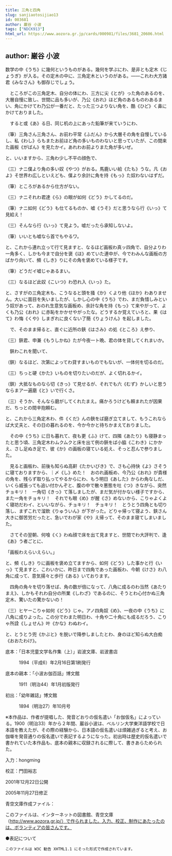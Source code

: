 ```yaml
---
title: 三角と四角
slug: sanjiaotosijiao13
id: 003681
author: 巌谷 小波
tags: ["NDCK913"]
html_url: https://www.aozora.gr.jp/cards/000981/files/3681_20606.html
---
```


## author: 巌谷 小波

数学の中《うち》に幾何というものがある。幾何を学ぶにわ、是非とも定木《じょうぎ》が入る。その定木の中に、三角定木というのがある。――これわ大方諸君《みなさん》も御存じでしょう。

　ところがこの三角定木、自分の体にわ、三方に尖《とが》った角のあるのを、大層自慢に致し、世間に品も多いが、乃公《おれ》ほど角のあるものわあるまい、角にかけてわ乃公が一番だと、たった三つよりない角を、酷《ひど》く鼻にかけておりました。

　すると或《あ》る日、同じ机の上にあった鉛筆が来ていうにわ、

（筆）三角さん三角さん、お前わ平常《ふだん》から大層その角を自慢しているし、私《わし》らもまたお前ほど角の多いものわないと思っていたが、この間来た画板《がばん》を見たかイ。あれわお前よりまた角が多いぜ。

と、いいますから、三角わ少し不平の顔色で、

（三）ナニ僕より角の多い奴《やつ》がおる。馬鹿いい給《たも》うな。凡《およ》そ世界わ広しといえども、僕より余計に角を持《もっ》た奴わないはずだ。

（筆）ところがあるから仕方がない。

（三）ナニそれわ君達《ら》の眼が如何《どう》かしてるのだ。

（筆）ナニ如何《どう》も仕てるものか、嘘《うそ》だと思うなら行《いっ》て見給え！

（三）そんなら行《いっ》て見よう。嘘だったら承知しないよ。

（筆）いいとも嘘なら首でもやるワ。

と、これから連れ立って行て見ますと、なるほど画板わ真ッ四角で、自分よりわ一角多く、しかも今まで自分を褒《ほ》めていた連中が、今でわみんな画板の方ばかり向いて、頻《しき》りにその角を褒めている様子です。

（筆）どうだイ嘘じゃあるまい。

（三）なるほど此奴《こいつ》わ恐れ入《いっ》た。

と、さすがの三角定木も、こうなると頭を掻《か》くより他《ほか》わありません。大いに面目を失いましたが、しかし心の中《うち》でわ、まだ負惜しみという奴があって、おのれ生意気な画板め、余計な角を持《もっ》て来やがって、よくも乃公《おれ》に赤恥をかかせやがったな。どうするか覚えていろと、果《はて》わ悔《くや》しまぎれに良くない了簡《りょうけん》を起しました。

　で、そのまま帰ると、直ぐに近所の鋏《はさみ》の処《ところ》え参り、

（三）鋏君、申兼《もうしかね》たが今夜一ト晩、君の体を貸してくれまいか。

　鋏わこれを聞いて、

（鋏）なるほど、次第によってわ貸すまいものでもないが、一体何を切るのだ。

（三）ちっと硬《かた》いものを切りたいのだが、よく切れるかイ。

（鋏）大抵なものなら切《きっ》て見せるが、それでも六《むず》かしいと思うならまア一遍磨《と》いで行くさ。

（三）そうか、そんなら磨がしてくれたまえ。痛かろうけども頼まれたが因果だ、ちっとの間辛抱頼む。

と、これから三角定木わ、件《くだ》んの鋏をば磨ぎ立てまして、もうこれならば大丈夫と、その日の暮れるのを、今か今かと待ちかまえておりました。

　その中《うち》に日も暮れて、夜も更《ふ》けて、四隣《あたり》も寝静まったと思う頃、三角定木わムクムクと床を出て例の鋏をば小脇《こわき》にかかえ、さし足ぬき足で、彼《か》の画板の寝ている処え、そっと忍んで参りました。

　見ると画板わ、前後も知らぬ高鼾《たかいびき》で、さも心持快《よ》さそうに寝ておりますから、｜〆《し》めた！　おのれ画板め、今乃公《おれ》が貴様の角を、残らず取り払ってやるからにわ、もう明日《あした》からわ角なしだ、いくら威張っても追い付かんぞと、腹の中で散々悪態を吐《つ》きながら、突然チョキリ！　一角切《きっ》て落しましたが、まだ気が付かない様子ですから、また一角をチョキリ！　それでも眼《め》が醒《さ》めないから、こりゃよくよく寝坊だわイ、といいながら、チョキリ！　チョキリ！　とうとう四角とも切り落し、まずこれで溜飲《りゅういん》が下がった。どりゃ帰って寝よう、鋏さん大きに御苦労だったと、急いでわが家《や》え帰って、そのまま寝てしまいました。

　さてその翌朝、何喰《く》わぬ顔で床を出て見ますと、世間でわ大評判で、逢《あ》う者ごとに、

「画板わえらいえらい。」

と、頻《しき》りに画板を褒め立てますから、如何《どう》した事かと行《いっ》て見ますと、こわいかに、昨日まで四角であった画板わ、今朝《けさ》わ八角に成って、意気揚々と歩行《ある》いております。

　四角の角々を切り落せば、角の数が倍になって、八角に成るのわ当然《あたりまえ》、しかもそれわ自分の所業《しわざ》であるのに、そうとわ心付かぬ三角定木、驚いたの驚かないの！

（三）ヒヤーこりゃ如何《どう》じゃ。アノ四角奴《め》、一夜の中《うち》に八角に成りよった。この分でわまた明日わ、十角や二十角にも成るだろう、こりゃ所詮《しょせん》叶《かな》わぬわイ。

と、とうとう兜《かぶと》を脱いで降参しましたとわ、身のほど知らぬ大白痴《おおたわけ》。













底本：「日本児童文学名作集（上）」岩波文庫、岩波書店


　　　1994（平成6）年2月16日第1刷発行

底本の親本：「小波お伽百話」博文館

　　　1911（明治44）年1月初版発行

初出：「幼年雑誌」博文館

　　　1894（明治27）年10月号

※本作品は、作者が提唱した、発音どおりの仮名遣い「お伽仮名」によっている。1900（明治33）年から２年間、巖谷小波は、ベルリン大学東洋語学校で日本語を教えたが、その際の経験から、日本語の仮名遣いは煩雑過ぎると考え、お伽噺を発音通りの仮名遣いで表記するようになった。初出時は歴史的仮名遣いで書かれていた本作品も、底本の親本に収録されるに際して、書きあらためられた。

入力：hongming

校正：門田裕志

2001年12月22日公開

2005年11月27日修正

青空文庫作成ファイル：

このファイルは、インターネットの図書館、青空文庫（http://www.aozora.gr.jp/）で作られました。入力、校正、制作にあたったのは、ボランティアの皆さんです。









●表記について


	このファイルは W3C 勧告 XHTML1.1 にそった形式で作成されています。
